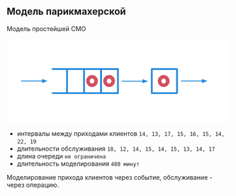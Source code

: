 ## Модель парикмахерской

Модель простейшей СМО

![screenshot](screenshots/queue_network.png?raw=true)

- интервалы между приходами клиентов `14, 13, 17, 15, 16, 15, 14, 22, 19`
- длительности обслуживания `18, 12, 14, 15, 14, 15, 13, 14, 17`
- длина очереди `не ограничена`
- длительность моделирования `480 минут`

Моделирование прихода клиентов через событие, обслуживание - через операцию.
